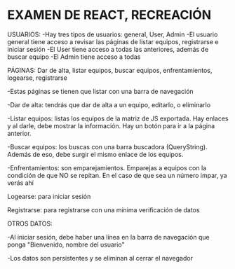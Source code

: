 # EXAMEN DE REACT, RECREACIÓN

USUARIOS:
-Hay tres tipos de usuarios: general, User, Admin
-El usuario general tiene acceso a revisar las páginas de listar equipos, registrarse e iniciar sesión
-El User tiene acceso a todas las anteriores, además de buscar equipo
-El Admin tiene acceso a todas

PÁGINAS: Dar de alta, listar equipos, buscar equipos, enfrentamientos, logearse, registrarse

-Estas páginas se tienen que listar con una barra de navegación

-Dar de alta: tendrás que dar de alta a un equipo, editarlo, o eliminarlo

-Listar equipos: listas los equipos de la matriz de JS exportada. Hay enlaces y al darle, debe mostrar la información. 
Hay un botón para ir a la página anterior.

-Buscar equipos: los buscas con una barra buscadora (QueryString). Además de eso, debe surgir el mismo enlace de los equipos.

-Enfrentamientos: son emparejamientos. Emparejas a equipos con la condición 
de que NO se repitan. En el caso de que sea un número impar, ya verás ahí

Logearse: para iniciar sesión

Registrarse: para registrarse con una mínima verificación de datos

OTROS DATOS:

-Al iniciar sesión, debe haber una línea en la barra de navegación que ponga 
"Bienvenido, nombre del usuario"

-Los datos son persistentes y se eliminan al cerrar el navegador